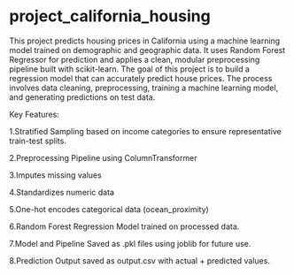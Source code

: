 # project_california_housing
This project predicts housing prices in California using a machine learning model trained on demographic and geographic data. It uses Random Forest Regressor for prediction and applies a clean, modular preprocessing pipeline built with scikit-learn.
The goal of this project is to build a regression model that can accurately predict house prices. The process involves data cleaning, preprocessing, training a machine learning model, and generating predictions on test data.

Key Features:

1.Stratified Sampling based on income categories to ensure representative train-test splits.

2.Preprocessing Pipeline using ColumnTransformer

3.Imputes missing values

4.Standardizes numeric data

5.One-hot encodes categorical data (ocean_proximity)

6.Random Forest Regression Model trained on processed data.

7.Model and Pipeline Saved as .pkl files using joblib for future use.

8.Prediction Output saved as output.csv with actual + predicted values.
